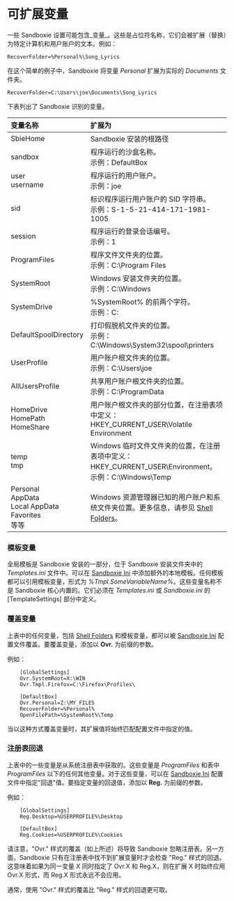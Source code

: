 # 可扩展变量

一些 Sandboxie 设置可能包含_变量_。这些是占位符名称，它们会被扩展（替换）为特定计算机和用户账户的文本。例如：

```
RecoverFolder=%Personal%\Song_Lyrics
```

在这个简单的例子中，Sandboxie 将变量 _Personal_ 扩展为实际的 _Documents_ 文件夹。

```
RecoverFolder=C:\Users\joe\Documents\Song_Lyrics
```

下表列出了 Sandboxie 识别的变量。

| 变量名称 | 扩展为 |
| :---     | :---   |
| SbieHome | Sandboxie 安装的根路径 |
| sandbox | 程序运行的沙盒名称。<br> 示例：DefaultBox |
| user <br> username | 程序运行的用户账户。<br> 示例：joe |
| sid | 标识程序运行用户账户的 SID 字符串。<br> 示例：S-1-5-21-414-171-1981-1005 |
| session | 程序运行的登录会话编号。<br> 示例：1 |
| ProgramFiles | 程序文件文件夹的位置。<br> 示例：C:\Program Files |
| SystemRoot | Windows 安装文件夹的位置。<br> 示例：C:\Windows |
| SystemDrive | %SystemRoot% 的前两个字符。<br> 示例：C: |
| DefaultSpoolDirectory | 打印假脱机文件夹的位置。<br> 示例：C:\Windows\System32\spool\printers |
| UserProfile | 用户账户根文件夹的位置。<br> 示例：C:\Users\joe |
| AllUsersProfile | 共享用户账户根文件夹的位置。<br> 示例：C:\ProgramData |
| HomeDrive <br> HomePath <br> HomeShare | 用户账户根文件夹的部分位置，在注册表项中定义：<br> HKEY_CURRENT_USER\Volatile Environment |
| temp <br> tmp | Windows 临时文件文件夹的位置，在注册表项中定义：<br> HKEY_CURRENT_USER\Environment。<br> 示例：C:\Windows\Temp |
| Personal <br> AppData <br> Local AppData <br> Favorites <br> 等等 | Windows 资源管理器已知的用户账户和系统文件夹位置。更多信息，请参见 [Shell Folders](ShellFolders.md)。 |

### 模板变量

全局模板是 Sandboxie 安装的一部分，位于 Sandboxie 安装文件夹中的 _Templates.ini_ 文件中。可以在 [Sandboxie Ini](SandboxieIni.md) 中添加额外的本地模板。任何模板都可以引用模板变量，形式为 _%Tmpl.SomeVariableName%_。这些变量名称不是 Sandboxie 核心内置的。它们必须在 _Templates.ini_ 或 _Sandboxie.ini_ 的 [TemplateSettings] 部分中定义。

### 覆盖变量

上表中的任何变量，包括 [Shell Folders](ShellFolders.md) 和模板变量，都可以被 [Sandboxie Ini](SandboxieIni.md) 配置文件覆盖。要覆盖变量，添加以 **Ovr.** 为前缀的参数。

例如：

```
    [GlobalSettings]
    Ovr.SystemRoot=X:\WIN
    Ovr.Tmpl.Firefox=C:\Firefox\Profiles\
```

```
    [DefaultBox]
    Ovr.Personal=Z:\MY_FILES
    RecoverFolder=%Personal%
    OpenFilePath=%SystemRoot%\Temp
```

当以这种方式覆盖变量时，其扩展值将始终匹配配置文件中指定的值。

### 注册表回退

上表中的一些变量是从系统注册表中获取的。这些变量是 _ProgramFiles_ 和表中 _ProgramFiles_ 以下的任何其他变量。对于这些变量，可以在 [Sandboxie Ini](SandboxieIni.md) 配置文件中指定"回退"值。要指定变量的回退值，添加以 **Reg.** 为前缀的参数。

例如：

```
    [GlobalSettings]
    Reg.Desktop=%USERPROFILE%\Desktop
```

```
    [DefaultBox]
    Reg.Cookies=%USERPROFILE%\Cookies
```

请注意，"Ovr." 样式的覆盖（如上所述）将导致 Sandboxie 忽略注册表。另一方面，Sandboxie 只有在注册表中找不到扩展变量时才会检查 "Reg." 样式的回退。这意味着如果为同一变量 X 同时指定了 Ovr.X 和 Reg.X，则在扩展 X 时始终应用 Ovr.X 形式，而 Reg.X 形式永远不会应用。

通常，使用 "Ovr." 样式的覆盖比 "Reg." 样式的回退更可取。 